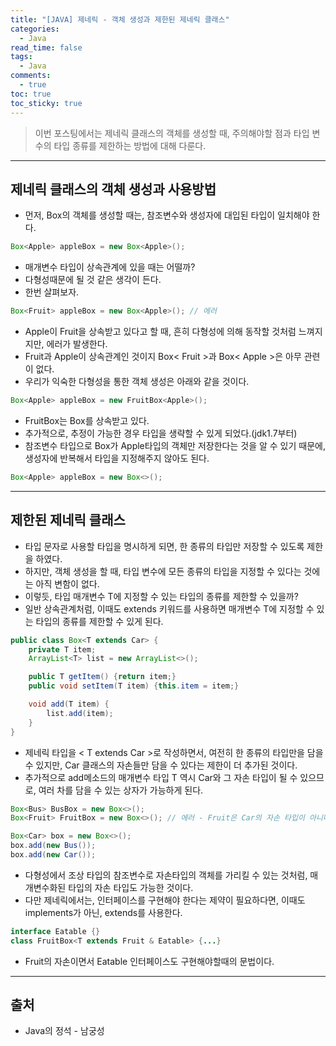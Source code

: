 ```yaml
---
title: "[JAVA] 제네릭 - 객체 생성과 제한된 제네릭 클래스"
categories:
  - Java
read_time: false
tags:
  - Java
comments:
  - true
toc: true
toc_sticky: true
---
```


> 이번 포스팅에서는 제네릭 클래스의 객체를 생성할 때, 주의해야할 점과 타입 변수의 타입 종류를 제한하는 방법에 대해 다룬다.

---
## 제네릭 클래스의 객체 생성과 사용방법

* 먼저, Box<T>의 객체를 생성할 때는, 참조변수와 생성자에 대입된 타입이 일치해야 한다.

```java
Box<Apple> appleBox = new Box<Apple>(); 
```

* 매개변수 타입이 상속관계에 있을 때는 어떨까?
* 다형성때문에 될 것 같은 생각이 든다.
* 한번 살펴보자.

```java
Box<Fruit> appleBox = new Box<Apple>(); // 에러
```

* Apple이 Fruit을 상속받고 있다고 할 때, 흔히 다형성에 의해 동작할 것처럼 느껴지지만, 에러가 발생한다.
* Fruit과 Apple이 상속관계인 것이지 Box< Fruit >과 Box< Apple >은 아무 관련이 없다.
* 우리가 익숙한 다형성을 통한 객체 생성은 아래와 같을 것이다.

```java
Box<Apple> appleBox = new FruitBox<Apple>();
```

* FruitBox는 Box를 상속받고 있다.
* 추가적으로, 추정이 가능한 경우 타입을 생략할 수 있게 되었다.(jdk1.7부터)
* 참조변수 타입으로 Box가 Apple타입의 객체만 저장한다는 것을 알 수 있기 때문에, 생성자에 반복해서 타입을 지정해주지 않아도 된다.

```java
Box<Apple> appleBox = new Box<>();
```

---

## 제한된 제네릭 클래스
* 타입 문자로 사용할 타입을 명시하게 되면, 한 종류의 타입만 저장할 수 있도록 제한을 하였다.
* 하지만, 객체 생성을 할 때, 타입 변수에 모든 종류의 타입을 지정할 수 있다는 것에는 아직 변함이 없다.
* 이렇듯, 타입 매개변수 T에 지정할 수 있는 타입의 종류를 제한할 수 있을까?
* 일반 상속관계처럼, 이때도 extends 키워드를 사용하면 매개변수 T에 지정할 수 있는 타입의 종류를 제한할 수 있게 된다.

```java
public class Box<T extends Car> {
    private T item;
    ArrayList<T> list = new ArrayList<>();

    public T getItem() {return item;}
    public void setItem(T item) {this.item = item;}

    void add(T item) {
        list.add(item);
    }
}
```

* 제네릭 타입을 < T extends Car >로 작성하면서, 여전히 한 종류의 타입만을 담을 수 있지만, Car 클래스의 자손들만 담을 수 있다는 제한이 더 추가된 것이다.
* 추가적으로 add메소드의 매개변수 타입 T 역시 Car와 그 자손 타입이 될 수 있으므로, 여러 차를 담을 수 있는 상자가 가능하게 된다.

```java
Box<Bus> BusBox = new Box<>();
Box<Fruit> FruitBox = new Box<>(); // 에러 - Fruit은 Car의 자손 타입이 아니다.

Box<Car> box = new Box<>();
box.add(new Bus());
box.add(new Car());
```

* 다형성에서 조상 타입의 참조변수로 자손타입의 객체를 가리킬 수 있는 것처럼, 매개변수화된 타입의 자손 타입도 가능한 것이다.
* 다만 제네릭에서는, 인터페이스를 구현해야 한다는 제약이 필요하다면, 이때도 implements가 아닌, extends를 사용한다.

```java
interface Eatable {}
class FruitBox<T extends Fruit & Eatable> {...}
```

* Fruit의 자손이면서 Eatable 인터페이스도 구현해야할때의 문법이다.


---

## 출처
* Java의 정석 - 남궁성

